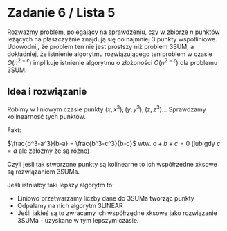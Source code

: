 # Zadanie 6 / Lista 5

Rozważmy problem, polegający na sprawdzeniu, czy w zbiorze $n$ punktów leżących na płaszczyźnie znajdują się co najmniej 3 punkty współliniowe. Udowodnij, że problem ten nie jest prostszy niż problem 3SUM, a dokładniej, że istnienie algorytmu rozwiązującego ten problem w czasie $O(n^{2 - \varepsilon})$ implikuje istnienie algorytmu o złożoności $O(n^{2 - \varepsilon})$ dla problemu 3SUM.

## Idea i rozwiązanie

Robimy w liniowym czasie punkty $(x, x^3); (y, y^3); (z, z^3)...$ Sprawdzamy kolinearność tych punktów.

Fakt:

$\frac{b^3-a^3}{b-a} = \frac{b^3-c^3}{b-c}$ wtw. $a + b + c = 0$ (lub gdy $c = a$ ale załóżmy że są różne)

Czyli jeśli tak stworzone punkty są kolinearne to ich współrzedne xksowe są rozwiązaniem 3SUMa.

Jeśli istniałby taki lepszy algorytm to:
- Liniowo przetwarzamy liczby dane do 3SUMa tworząc punkty
- Odpalamy na nich algorytm 3LINEAR
- Jeśli jakieś są to zwracamy ich współrzędne xksowe jako rozwiązanie 3SUMa - uzyskane w tym lepszym czasie.